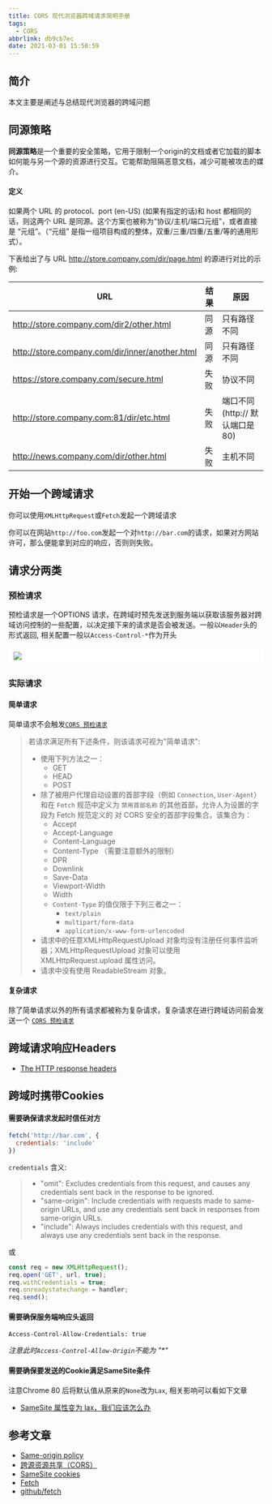 ```yaml
---
title: CORS 现代浏览器跨域请求简明手册
tags:
  - CORS
abbrlink: db9cb7ec
date: 2021-03-01 15:50:59
---
```


## 简介

本文主要是阐述与总结现代浏览器的跨域问题

## 同源策略

**同源策略**是一个重要的安全策略，它用于限制一个origin的文档或者它加载的脚本如何能与另一个源的资源进行交互。它能帮助阻隔恶意文档，减少可能被攻击的媒介。

#### 定义

如果两个 URL 的 protocol、port (en-US) (如果有指定的话)和 host 都相同的话，则这两个 URL 是同源。这个方案也被称为“协议/主机/端口元组”，或者直接是 “元组”。（“元组” 是指一组项目构成的整体，双重/三重/四重/五重/等的通用形式）。

下表给出了与 URL http://store.company.com/dir/page.html 的源进行对比的示例:

| URL | 结果 | 原因 |
| ---- | ---- | ---- |
| http://store.company.com/dir2/other.html | 同源 | 只有路径不同 |
| http://store.company.com/dir/inner/another.html | 同源 | 只有路径不同 |
| https://store.company.com/secure.html	 | 失败 | 协议不同 |
| http://store.company.com:81/dir/etc.html	 | 失败 | 端口不同 (http:// 默认端口是80) |
| http://news.company.com/dir/other.html | 失败 | 主机不同 |


## 开始一个跨域请求

你可以使用`XMLHttpRequest`或`Fetch`发起一个跨域请求

你可以在网站`http://foo.com`发起一个对`http://bar.com`的请求，如果对方网站许可，那么便能拿到对应的响应，否则则失败。

## 请求分两类

### 预检请求

预检请求是一个OPTIONS 请求，在跨域时预先发送到服务端以获取该服务器对跨域访问控制的一些配置，以决定接下来的请求是否会被发送。一般以`Header`头的形式返回, 相关配置一般以`Access-Control-*`作为开头

<div style="background-color:white; padding: 10px">
  <img src="https://developer.mozilla.org/en-US/docs/Web/HTTP/CORS/preflight_correct.png" />
</div>

### 实际请求

#### 简单请求

简单请求不会触发[`CORS 预检请求`](#预检请求)

> 若请求满足所有下述条件，则该请求可视为"简单请求":
>
> - 使用下列方法之一：
>   - GET
>   - HEAD
>   - POST
> - 除了被用户代理自动设置的首部字段（例如 `Connection`, `User-Agent`）和在 `Fetch` 规范中定义为 `禁用首部名称` 的其他首部，允许人为设置的字段为 Fetch 规范定义的 对 CORS 安全的首部字段集合。该集合为：
>   - Accept
>   - Accept-Language
>   - Content-Language
>   - Content-Type （需要注意额外的限制）
>   - DPR
>   - Downlink
>   - Save-Data
>   - Viewport-Width
>   - Width
>   - `Content-Type` 的值仅限于下列三者之一：
>     - `text/plain`
>     - `multipart/form-data`
>     - `application/x-www-form-urlencoded`
> - 请求中的任意XMLHttpRequestUpload 对象均没有注册任何事件监听器；XMLHttpRequestUpload 对象可以使用 XMLHttpRequest.upload 属性访问。
> - 请求中没有使用 ReadableStream 对象。

#### 复杂请求

除了简单请求以外的所有请求都被称为复杂请求，复杂请求在进行跨域访问前会发送一个 [`CORS 预检请求`](#预检请求)

## 跨域请求响应Headers

- [The HTTP response headers](https://developer.mozilla.org/en-US/docs/Web/HTTP/CORS#the_http_response_headers)

## 跨域时携带Cookies

#### 需要确保请求发起时信任对方

```javascript
fetch('http://bar.com', {
  credentials: 'include'
})
```

`credentials` 含义:
> - "omit": Excludes credentials from this request, and causes any credentials sent back in the response to be ignored.
> - "same-origin": Include credentials with requests made to same-origin URLs, and use any credentials sent back in responses from same-origin URLs.
> - "include": Always includes credentials with this request, and always use any credentials sent back in the response.

或

```javascript
const req = new XMLHttpRequest();
req.open('GET', url, true);
req.withCredentials = true;
req.onreadystatechange = handler;
req.send();
```

#### 需要确保服务端响应头返回
```
Access-Control-Allow-Credentials: true
```

*注意此时`Access-Control-Allow-Origin`不能为 "\*"*

#### 需要确保要发送的Cookie满足SameSite条件

注意Chrome 80 后将默认值从原来的`None`改为`Lax`, 相关影响可以看如下文章

- [SameSite 属性变为 lax，我们应该怎么办](https://zhuanlan.zhihu.com/p/257860705)

## 参考文章

- [Same-origin policy](https://developer.mozilla.org/en-US/docs/Web/Security/Same-origin_policy)
- [跨源资源共享（CORS）](https://developer.mozilla.org/en-US/docs/Web/HTTP/CORS)
- [SameSite cookies](https://developer.mozilla.org/en-US/docs/Web/HTTP/Headers/Set-Cookie/SameSite)
- [Fetch](https://fetch.spec.whatwg.org/)
- [github/fetch](https://github.com/github/fetch)
